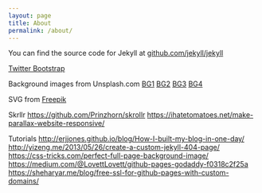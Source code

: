 ```yaml
---
layout: page
title: About
permalink: /about/
---
```


You can find the source code for Jekyll at [github.com/jekyll/jekyll](https://github.com/jekyll/jekyll)

[Twitter Bootstrap](https://getbootstrap.com/)

Background images from Unsplash.com
[BG1](https://unsplash.com/negativespace)
[BG2](https://unsplash.com/florianklauer)
[BG3](https://unsplash.com/loudge)
[BG4](https://unsplash.com/carlijeanmiller)

SVG from [Freepik](https://freepik.com)

Skrllr https://github.com/Prinzhorn/skrollr
https://ihatetomatoes.net/make-parallax-website-responsive/

Tutorials
http://erjjones.github.io/blog/How-I-built-my-blog-in-one-day/
http://yizeng.me/2013/05/26/create-a-custom-jekyll-404-page/
https://css-tricks.com/perfect-full-page-background-image/
https://medium.com/@LovettLovett/github-pages-godaddy-f0318c2f25a
https://sheharyar.me/blog/free-ssl-for-github-pages-with-custom-domains/
